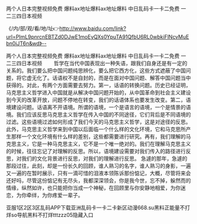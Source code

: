 两个人日本完整视频免费
爆料ax地址爆料ax地址爆料
中日乱码卡一卡二免费
一二三四日本视频


《/内/部/观/看/地/址👉http://www.baidu.com/link?url=PImL9pnrcnEBTZd0DJwE1moEyQXs0YpuTA91QfbU6RL0wbkiFlNcvMuEbn0iJT6n&wd》--

两个人日本完整视频免费
爆料ax地址爆料ax地址爆料
中日乱码卡一卡二免费
一二三四日本视频
　　哲学在当代中国表现出一种失语，跟我们自身还是有一定的关系的。我们要么把中国问题纯思辨化，要么把它西方化，这些方式遮蔽了中国问题，将它虚无化了。话语权不是自封的，而是在面对中国问题、解答中国问题当中获得的。对此，有两个方面需要去努力。第一，话语的转换问题。历史已经证明，马克思主义哲学进入中国就是从解决中国问题开始的，从中国革命到社会主义建设到今天的改革开放，问题不停地在转变，我们的话语体系也要发生改变。第二，语境建设问题。话语离不开语境。所谓的语境，一个是语言的语境，一个是情景的语境。我们应该反思马克思主义哲学在传入中国的不同途径，它们背后是不同语境的过滤。这些语境过滤如何形成了我们今天的马克思主义哲学，这是对途径的反思。此外，马克思主义哲学来到中国以后面临一个什么样的文化环境，它和马克思所产生那样一个文化环境有什么样的差别，这些都需要进行研究。再有，我们理解的马克思主义，它是一种马克思主义，它不是一个唯一绝对的。我们在理解马克思主义的时候，往往忘记了对理解的反思。所以，语境建设需要对我们传入的路径进行反思，对我们的文化背景进行反思，对我们的理解进行反思。
急遽的那年，急遽的那段过往，此刻，却是一份长久的回顾，谁人熟习的名字，谁人熟习的身影，一遍又一遍的在暂时展示，只有一滴可惜的泪液本领陈诉那份惦记，大概，尽管将来会还好吗，尽管这份惦记有无尽头，我都深深领会，你是我今世，忘不掉，躲然而的情缘，纵然如许，也只能把你当成一个神秘，在回顾里与你安静地相爱，为你迷恋，为你牵绊，为你疼爱一辈子。





亚服1区2区3区乱码APP下载亚洲乱码卡一卡二卡新区动漫668.su黑料正能量不打烊so导航黑料不打烊tttzzz05隐藏入口
